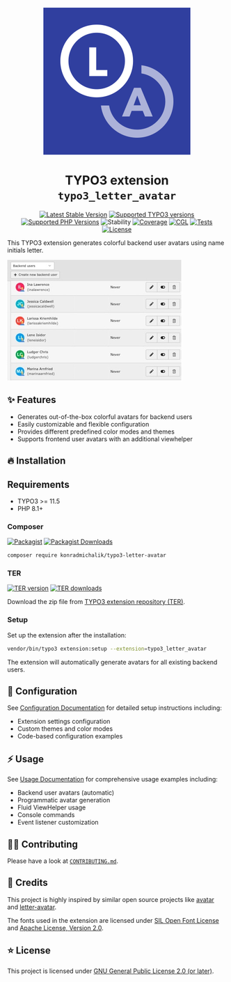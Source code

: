 <div align="center">

![Extension icon](Resources/Public/Icons/Extension.svg)

# TYPO3 extension `typo3_letter_avatar`

[![Latest Stable Version](https://typo3-badges.dev/badge/typo3_letter_avatar/version/shields.svg)](https://extensions.typo3.org/extension/typo3_letter_avatar)
[![Supported TYPO3 versions](https://typo3-badges.dev/badge/typo3_letter_avatar/typo3/shields.svg)](https://extensions.typo3.org/extension/typo3_letter_avatar)
[![Supported PHP Versions](https://img.shields.io/packagist/dependency-v/konradmichalik/typo3-letter-avatar/php?logo=php)](https://packagist.org/packages/konradmichalik/typo3-letter-avatar)
![Stability](https://typo3-badges.dev/badge/typo3_letter_avatar/stability/shields.svg)
[![Coverage](https://img.shields.io/coverallsCoverage/github/jackd248/typo3-letter-avatar?logo=coveralls)](https://coveralls.io/github/jackd248/typo3-letter-avatar)
[![CGL](https://img.shields.io/github/actions/workflow/status/jackd248/typo3-letter-avatar/cgl.yml?label=cgl&logo=github)](https://github.com/jackd248/typo3-letter-avatar/actions/workflows/cgl.yml)
[![Tests](https://img.shields.io/github/actions/workflow/status/jackd248/typo3-letter-avatar/tests.yml?label=tests&logo=github)](https://github.com/jackd248/typo3-letter-avatar/actions/workflows/tests.yml)
[![License](https://poser.pugx.org/konradmichalik/typo3-letter-avatar/license)](LICENSE.md)
</div>

This TYPO3 extension generates colorful backend user avatars using name initials letter.

![user-list.jpg](Documentation/Images/user-list.jpg)

## ✨ Features

* Generates out-of-the-box colorful avatars for backend users
* Easily customizable and flexible configuration
* Provides different predefined color modes and themes
* Supports frontend user avatars with an additional viewhelper


## 🔥 Installation

## Requirements

* TYPO3 >= 11.5 
* PHP 8.1+

### Composer

[![Packagist](https://img.shields.io/packagist/v/konradmichalik/typo3-letter-avatar?label=version&logo=packagist)](https://packagist.org/packages/konradmichalik/typo3-letter-avatar)
[![Packagist Downloads](https://img.shields.io/packagist/dt/konradmichalik/typo3-letter-avatar?color=brightgreen)](https://packagist.org/packages/konradmichalik/typo3-letter-avatar)

``` bash
composer require konradmichalik/typo3-letter-avatar
```

### TER

[![TER version](https://typo3-badges.dev/badge/typo3_letter_avatar/version/shields.svg)](https://extensions.typo3.org/extension/typo3_letter_avatar)
[![TER downloads](https://typo3-badges.dev/badge/typo3_letter_avatar/downloads/shields.svg)](https://extensions.typo3.org/extension/typo3_letter_avatar)

Download the zip file from [TYPO3 extension repository (TER)](https://extensions.typo3.org/extension/typo3_letter_avatar).

### Setup

Set up the extension after the installation:

``` bash
vendor/bin/typo3 extension:setup --extension=typo3_letter_avatar
```

The extension will automatically generate avatars for all existing backend users.

## 🧰 Configuration

See [Configuration Documentation](Documentation/Configuration.md) for detailed setup instructions including:

* Extension settings configuration
* Custom themes and color modes
* Code-based configuration examples

## ⚡ Usage

See [Usage Documentation](Documentation/Usage.md) for comprehensive usage examples including:

* Backend user avatars (automatic)
* Programmatic avatar generation
* Fluid ViewHelper usage
* Console commands
* Event listener customization

## 🧑‍💻 Contributing

Please have a look at [`CONTRIBUTING.md`](CONTRIBUTING.md).

## 💎 Credits

This project is highly inspired by similar open source projects like [avatar](https://github.com/laravolt/avatar) and [letter-avatar](https://github.com/yohangdev/letter-avatar).

The fonts used in the extension are licensed under [SIL Open Font License](https://openfontlicense.org/) and [Apache License, Version 2.0](https://www.apache.org/licenses/LICENSE-2.0).


## ⭐ License

This project is licensed
under [GNU General Public License 2.0 (or later)](LICENSE.md).
